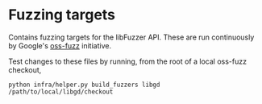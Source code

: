# Fuzzing targets

Contains fuzzing targets for the libFuzzer API. These are run continuously by
Google's [oss-fuzz](https://github.com/google/oss-fuzz) initiative.

Test changes to these files by running, from the root of a local oss-fuzz
checkout,

```
python infra/helper.py build_fuzzers libgd /path/to/local/libgd/checkout
```